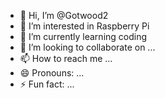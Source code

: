 - 👋 Hi, I’m @Gotwood2
- 👀 I’m interested in Raspberry Pi
- 🌱 I’m currently learning coding
- 💞️ I’m looking to collaborate on ...
- 📫 How to reach me ...
- 😄 Pronouns: ...
- ⚡ Fun fact: ...

<!---
Gotwood2/Gotwood2 is a ✨ special ✨ repository because its `README.md` (this file) appears on your GitHub profile.
You can click the Preview link to take a look at your changes.
--->

